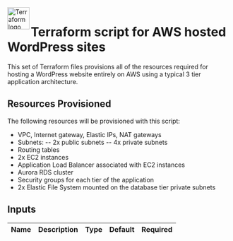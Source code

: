 <a href="https://terraform.io">
    <img src=".github/tf.png" alt="Terraform logo" title="Terraform" align="left" height="50" />
</a>

# Terraform script for AWS hosted WordPress sites

This set of Terraform files provisions all of the resources required for hosting a WordPress website entirely on AWS using a typical 3 tier application architecture.

## Resources Provisioned

The following resources will be provisioned with this script:

- VPC, Internet gateway, Elastic IPs, NAT gateways
- Subnets:
-- 2x public subnets
-- 4x private subnets
- Routing tables
- 2x EC2 instances
- Application Load Balancer associated with EC2 instances
- Aurora RDS cluster
- Security groups for each tier of the application
- 2x Elastic File System mounted on the database tier private subnets


## Inputs

| Name | Description | Type | Default | Required |
| ---- | ----------- | ---- | ------- | -------- |

